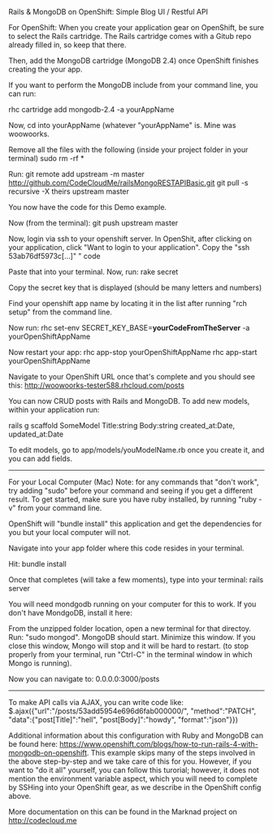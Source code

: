 Rails & MongoDB on OpenShift: Simple Blog UI / Restful API

For OpenShift:
When you create your application gear on OpenShift, be sure to select the Rails cartridge. 
The Rails cartridge comes with a Gitub repo already filled in, so keep that there.

Then, add the MongoDB cartridge (MongoDB  2.4) once OpenShift finishes creating the your app. 

If you want to perform the MongoDB include  from your command line, you can run: 

rhc cartridge add mongodb-2.4 -a yourAppName

Now, cd into yourAppName (whatever "yourAppName" is. Mine was woowoorks.

Remove all the files with the following (inside your project folder in your terminal)
sudo rm -rf *



Run: 
git remote add upstream -m master http://github.com/CodeCloudMe/railsMongoRESTAPIBasic.git
git pull -s recursive -X theirs upstream master

You now have the code for this Demo example.

Now (from the terminal): 
git push upstream master

Now, login via ssh to your openshift server. In  OpenShit, after clicking on your application, click "Want to login to your application". Copy the "ssh 53ab76df5973c[...]"
" code

Paste that into your terminal.
Now, run:
rake secret

Copy the secret key that is displayed (should be many letters and numbers)

Find your openshift app name by locating it in the list after running "rch setup" from the command line.

Now run:
rhc set-env SECRET_KEY_BASE=**yourCodeFromTheServer** -a yourOpenShiftAppName

Now restart your app:
rhc app-stop yourOpenShiftAppName
rhc app-start yourOpenShiftAppName

Navigate to your OpenShift URL once that's complete and you should see this:
http://woowoorks-tester588.rhcloud.com/posts

You can now CRUD posts with Rails and MongoDB.
To add new models, within your application run:

rails g scaffold SomeModel Title:string Body:string created_at:Date, updated_at:Date

To edit models, go to app/models/youModelName.rb once you create it, and you can add fields.

********

For your Local Computer (Mac)
Note: for any commands that "don't work", try adding "sudo" before your command and seeing if you get a different result.
To get started, make sure you have ruby installed, by running "ruby -v" from your command line.

OpenShift will "bundle install" this application and get the dependencies for you but your local computer will not.

Navigate into your app folder where this code resides in your terminal.

Hit:
bundle install

Once that completes (will take a few moments), type into your terminal:
rails server

You will need mondgodb running on your computer for this to work. If you don't have MondgoDB, install it here: 

From the unzipped folder location, open a new terminal for that directoy. Run: "sudo mongod".
MongoDB should start. Minimize this window. If you close this window, Mongo will stop and it will be hard to restart. (to stop properly from your terminal, run "Ctrl-C" in the terminal window in which Mongo is running).

Now you can navigate to: 0.0.0.0:3000/posts

***************

To make API calls via AJAX, you can write code like:
$.ajax({"url":"/posts/53add5954e696d6fab000000/", "method":"PATCH", "data":{"post[Title]":"hell", "post[Body]":"howdy", "format":"json"}})

Additional information about this configuration with Ruby and MongoDB can be found here: https://www.openshift.com/blogs/how-to-run-rails-4-with-mongodb-on-openshift. This example skips many of the steps involved in the above step-by-step and we take care of this for you. However, if you want to "do it all" yourself, you can follow this turorial; however, it does not mention the environment variable aspect, which you will need to complete by SSHing into your OpenShift gear, as we describe in the OpenShift config above.

More documentation on this can be found in the Marknad project on http://codecloud.me




